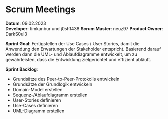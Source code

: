 # Scrum Meetings

**Datum**: 09.02.2023  
**Developer**: timkanbur und j0sh1438 
**Scrum Master**: neuz97
**Product Owner**: DarkS0ul3 

**Sprint Goal**: Fertigstellen der Use Cases / User Stories, damit die Anwendung den Erwartungen der Stakeholder entspricht. Basierend darauf werden dann die UML- und Ablaufdiagramme entwickelt, um zu gewährleisten, dass die Entwicklung zielgerichtet und effizient abläuft.

**Sprint Backlog**:
- Grundsätze des Peer-to-Peer-Protokolls entwickeln
- Grundsätze der Grundlogik entwickeln
- Domain-Model erstellen
- Sequenz-/Ablaufdiagramm erstellen
- User-Stories definieren
- Use-Cases definieren
- UML-Diagramm erstellen